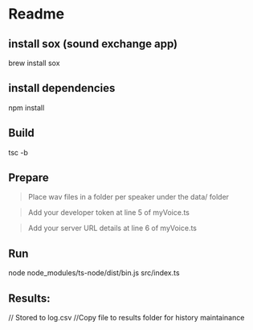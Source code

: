 # Readme

## install sox (sound exchange app)
brew install sox

## install dependencies
npm install

## Build
tsc -b

## Prepare
> Place wav files in a folder per speaker under the data/ folder

> Add your developer token at line 5 of myVoice.ts

> Add your server URL details at line 6 of myVoice.ts

## Run
node node_modules/ts-node/dist/bin.js src/index.ts

## Results: 
// Stored to log.csv
//Copy file to results folder for history maintainance
